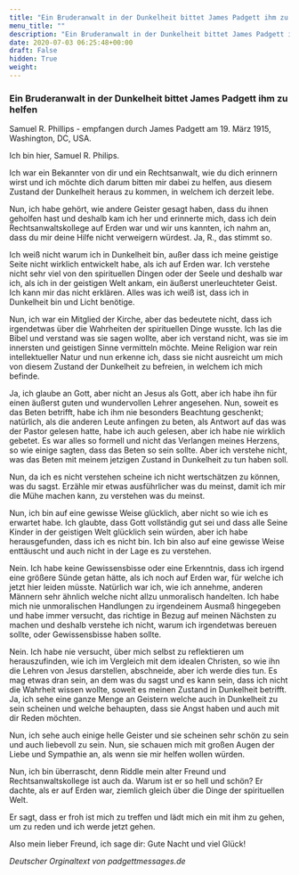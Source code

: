 ```yaml
---
title: "Ein Bruderanwalt in der Dunkelheit bittet James Padgett ihm zu helfen"
menu_title: ""
description: "Ein Bruderanwalt in der Dunkelheit bittet James Padgett ihm zu helfen"
date: 2020-07-03 06:25:48+00:00
draft: False
hidden: True
weight:
---
```

### Ein Bruderanwalt in der Dunkelheit bittet James Padgett ihm zu helfen

Samuel R. Phillips - empfangen durch James Padgett am 19. März 1915, Washington, DC, USA.

Ich bin hier, Samuel R. Philips.

Ich war ein Bekannter von dir und ein Rechtsanwalt, wie du dich erinnern wirst und ich möchte dich darum bitten mir dabei zu helfen, aus diesem Zustand der Dunkelheit heraus zu kommen, in welchem ich derzeit lebe.

Nun, ich habe gehört, wie andere Geister gesagt haben, dass du ihnen geholfen hast und deshalb kam ich her und erinnerte mich, dass ich dein Rechtsanwaltskollege auf Erden war und wir uns kannten, ich nahm an, dass du mir deine Hilfe nicht verweigern würdest. Ja, R., das stimmt so.

Ich weiß nicht warum ich in Dunkelheit bin, außer dass ich meine geistige Seite nicht wirklich entwickelt habe, als ich auf Erden war. Ich verstehe nicht sehr viel von den spirituellen Dingen oder der Seele und deshalb war ich, als ich in der geistigen Welt ankam, ein äußerst unerleuchteter Geist. Ich kann mir das nicht erklären. Alles was ich weiß ist, dass ich in Dunkelheit bin und Licht benötige.

Nun, ich war ein Mitglied der Kirche, aber das bedeutete nicht, dass ich irgendetwas über die Wahrheiten der spirituellen Dinge wusste. Ich las die Bibel und verstand was sie sagen wollte, aber ich verstand nicht, was sie im innersten und geistigen Sinne vermitteln möchte. Meine Religion war rein intellektueller Natur und nun erkenne ich, dass sie nicht ausreicht um mich von diesem Zustand der Dunkelheit zu befreien, in welchem ich mich befinde.

Ja, ich glaube an Gott, aber nicht an Jesus als Gott, aber ich habe ihn für einen äußerst guten und wundervollen Lehrer angesehen.
Nun, soweit es das Beten betrifft, habe ich ihm nie besonders Beachtung geschenkt; natürlich, als die anderen Leute anfingen zu beten, als Antwort auf das was der Pastor gelesen hatte, habe ich auch gelesen, aber ich habe nie wirklich gebetet. Es war alles so formell und nicht das Verlangen meines Herzens, so wie einige sagten, dass das Beten so sein sollte. Aber ich verstehe nicht, was das Beten mit meinem jetzigen Zustand in Dunkelheit zu tun haben soll.

Nun, da ich es nicht verstehen scheine ich nicht wertschätzen zu können, was du sagst. Erzähle mir etwas ausführlicher was du meinst, damit ich mir die Mühe machen kann, zu verstehen was du meinst.

Nun, ich bin auf eine gewisse Weise glücklich, aber nicht so wie ich es erwartet habe. Ich glaubte, dass Gott vollständig gut sei und dass alle Seine Kinder in der geistigen Welt glücklich sein würden, aber ich habe herausgefunden, dass ich es nicht bin. Ich bin also auf eine gewisse Weise enttäuscht und auch nicht in der Lage es zu verstehen.

Nein. Ich habe keine Gewissensbisse oder eine Erkenntnis, dass ich irgend eine größere Sünde getan hätte, als ich noch auf Erden war, für welche ich jetzt hier leiden müsste. Natürlich war ich, wie ich annehme, anderen Männern sehr ähnlich welche nicht allzu unmoralisch handelten. Ich habe mich nie unmoralischen Handlungen zu irgendeinem Ausmaß hingegeben und habe immer versucht, das richtige in Bezug auf meinen Nächsten zu machen und deshalb verstehe ich nicht, warum ich irgendetwas bereuen sollte, oder Gewissensbisse haben sollte.

Nein. Ich habe nie versucht, über mich selbst zu reflektieren um herauszufinden, wie ich im Vergleich mit dem idealen Christen, so wie ihn die Lehren von Jesus darstellen, abschneide, aber ich werde dies tun. Es mag etwas dran sein, an dem was du sagst und es kann sein, dass ich nicht die Wahrheit wissen wollte, soweit es meinen Zustand in Dunkelheit betrifft. Ja, ich sehe eine ganze Menge an Geistern welche auch in Dunkelheit zu sein scheinen und welche behaupten, dass sie Angst haben und auch mit dir Reden möchten.

Nun, ich sehe auch einige helle Geister und sie scheinen sehr schön zu sein und auch liebevoll zu sein. Nun, sie schauen mich mit großen Augen der Liebe und Sympathie an, als wenn sie mir helfen wollen würden.

Nun, ich bin überrascht, denn Riddle mein alter Freund und Rechtsanwaltskollege ist auch da. Warum ist er so hell und schön? Er dachte, als er auf Erden war, ziemlich gleich über die Dinge der spirituellen Welt.

Er sagt, dass er froh ist mich zu treffen und lädt mich ein mit ihm zu gehen, um zu reden und ich werde jetzt gehen.

Also mein lieber Freund, ich sage dir: Gute Nacht und viel Glück!

*Deutscher Orginaltext von padgettmessages.de*
